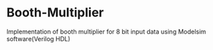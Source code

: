 # Booth-Multiplier
Implementation of booth multiplier for 8 bit input data using Modelsim software(Verilog HDL)
